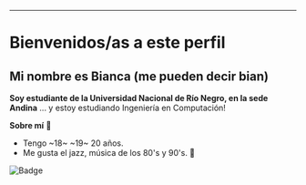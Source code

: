 ***

# Bienvenidos/as a este perfil

## Mi nombre es Bianca (me pueden decir bian)

**Soy estudiante de la Universidad Nacional de Río Negro, en la sede Andina**
... y estoy estudiando Ingeniería en Computación!

**Sobre mí** :mate: 

  - Tengo ~18~ ~19~ 20 años. 
  - Me gusta el jazz, música de los 80's y 90's. :brown_heart:
    ⠀⠀

![Badge](https://bit.ly/icom-badge)
